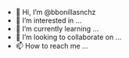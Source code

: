 - 👋 Hi, I’m @bbonillasnchz
- 👀 I’m interested in ...
- 🌱 I’m currently learning ...
- 💞️ I’m looking to collaborate on ...
- 📫 How to reach me ...

<!---
bbonillasnchz/bbonillasnchz is a ✨ special ✨ repository because its `README.md` (this file) appears on your GitHub profile.
You can click the Preview link to take a look at your changes.
--->
